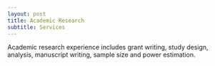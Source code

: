 ```yaml
---
layout: post
title: Academic Research
subtitle: Services
---
```


Academic research experience includes grant writing, study design, analysis, manuscript writing, sample size and power estimation.
